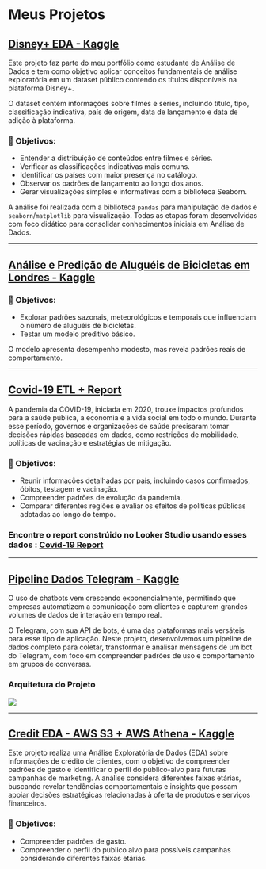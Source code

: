 # Meus Projetos

## [Disney+ EDA - Kaggle](https://www.kaggle.com/code/lucaselpidio/disneyplus-eda)

Este projeto faz parte do meu portfólio como estudante de Análise de Dados e tem como objetivo aplicar conceitos fundamentais de análise exploratória em um dataset público contendo os títulos disponíveis na plataforma Disney+.

O dataset contém informações sobre filmes e séries, incluindo título, tipo, classificação indicativa, país de origem, data de lançamento e data de adição à plataforma.

### 📌 Objetivos:

- Entender a distribuição de conteúdos entre filmes e séries.
- Verificar as classificações indicativas mais comuns.
- Identificar os países com maior presença no catálogo.
- Observar os padrões de lançamento ao longo dos anos.
- Gerar visualizações simples e informativas com a biblioteca Seaborn.

A análise foi realizada com a biblioteca `pandas` para manipulação de dados e `seaborn`/`matplotlib` para visualização. Todas as etapas foram desenvolvidas com foco didático para consolidar conhecimentos iniciais em Análise de Dados.

--------------------------------------------------------------------------------------
## [Análise e Predição de Aluguéis de Bicicletas em Londres - Kaggle](https://www.kaggle.com/code/lucaselpidio/an-lise-e-predi-o-de-alugu-is-de-bicicletas)

### 📌 Objetivos:
- Explorar padrões sazonais, meteorológicos e temporais que influenciam o número de aluguéis de bicicletas.
- Testar um modelo preditivo básico.

O modelo apresenta desempenho modesto, mas revela padrões reais de comportamento.


--------------------------------------------------------------------------------------

## [Covid-19 ETL + Report](https://www.kaggle.com/code/lucaselpidio/covid19-eda-pt-br)

A pandemia da COVID-19, iniciada em 2020, trouxe impactos profundos para a saúde pública, a economia e a vida social em todo o mundo. Durante esse período, governos e organizações de saúde precisaram tomar decisões rápidas baseadas em dados, como restrições de mobilidade, políticas de vacinação e estratégias de mitigação.

### 📌 Objetivos:
- Reunir informações detalhadas por país, incluindo casos confirmados, óbitos, testagem e vacinação.
- Compreender padrões de evolução da pandemia.
- Comparar diferentes regiões e avaliar os efeitos de políticas públicas adotadas ao longo do tempo.

### Encontre o report constrúido no Looker Studio usando esses dados : [Covid-19 Report ](https://lookerstudio.google.com/reporting/faa3cf3a-3882-499d-aa32-b2dcd0767ea5)

----------------------------------------------------------------------------------------
## [Pipeline Dados Telegram - Kaggle](https://www.kaggle.com/code/lucaselpidio/pipeline-dados-telegram-projeto-final-ebac)

O uso de chatbots vem crescendo exponencialmente, permitindo que empresas automatizem a comunicação com clientes e capturem grandes volumes de dados de interação em tempo real.

O Telegram, com sua API de bots, é uma das plataformas mais versáteis para esse tipo de aplicação. Neste projeto, desenvolvemos um pipeline de dados completo para coletar, transformar e analisar mensagens de um bot do Telegram, com foco em compreender padrões de uso e comportamento em grupos de conversas.

### Arquitetura do Projeto 
![](https://github.com/lucaselpidio/pipeline-dados-telegram/blob/main/arquitetura_mod42.png?raw=true)

---------------------------------------------------------------------------------------
## [Credit EDA -  AWS S3 + AWS Athena - Kaggle](https://www.kaggle.com/code/lucaselpidio/credit-eda)

Este projeto realiza uma Análise Exploratória de Dados (EDA) sobre informações de crédito de clientes, com o objetivo de compreender padrões de gasto e identificar o perfil do público-alvo para futuras campanhas de marketing. A análise considera diferentes faixas etárias, buscando revelar tendências comportamentais e insights que possam apoiar decisões estratégicas relacionadas à oferta de produtos e serviços financeiros.

### 📌 Objetivos:
- Compreender padrões de gasto.
- Compreender o perfil do publico alvo para possíveis campanhas considerando diferentes faixas etárias.
